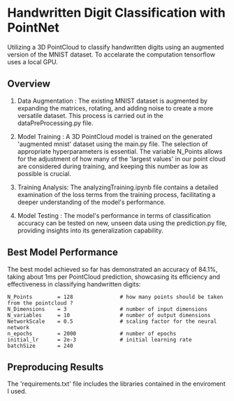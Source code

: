 # Handwritten Digit Classification with PointNet

Utilizing a 3D PointCloud to classify handwritten digits using an augmented version of the MNIST dataset. To accelarate the computation tensorflow uses a local GPU. <br>

## Overview

1. Data Augmentation : The existing MNIST dataset is augmented by expanding the matrices, rotating, and adding noise to create a more versatile dataset. This process is carried out in the dataPreProcessing.py file.

2. Model Training    : A 3D PointCloud model is trained on the generated 'augmented mnist' dataset using the main.py file. The selection of appropriate hyperparameters is essential. The variable N_Points allows for the adjustment of how many of the     'largest values' in our point cloud are considered during training, and keeping this number as low as possible is crucial.

3. Training Analysis: The analyzingTraining.ipynb file contains a detailed examination of the loss terms from the training process, facilitating a deeper understanding of the model's performance.

4. Model Testing    : The model's performance in terms of classification accuracy can be tested on new, unseen data using the prediction.py file, providing insights into its generalization capability.

## Best Model Performance

The best model achieved so far has demonstrated an accuracy of 84.1%, taking about 1ms per PointCloud prediction, showcasing its efficiency and effectiveness in classifying handwritten digits:

    
    N_Points        = 128               # how many points should be taken from the pointcloud ?
    N_Dimensions    = 3                 # number of input dimensions
    N_variables     = 10                # number of output dimensions
    NetworkScale    = 0.5               # scaling factor for the neural network
    n_epochs        = 2000              # number of epochs
    initial_lr      = 2e-3              # initial learning rate
    batchSize       = 240    

## Preproducing Results

The 'requirements.txt' file includes the libraries contained in the enviroment I used.


